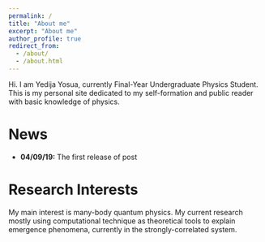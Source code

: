 ```yaml
---
permalink: /
title: "About me"
excerpt: "About me"
author_profile: true
redirect_from: 
  - /about/
  - /about.html
---
```


Hi. I am Yedija Yosua, currently Final-Year Undergraduate Physics Student. This is my personal site dedicated to my self-formation and public reader with basic knowledge of physics.

News
======
+ **04/09/19:** The first release of post
 

Research Interests
======
My main interest is many-body quantum physics. My current research mostly using computational technique as theoretical tools to explain emergence phenomena, currently in the strongly-correlated system.
